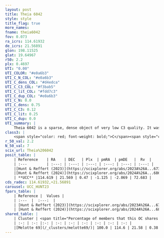 ```yaml
---
layout: post
title: Theia 6042
style: style
title_flag: true
more_names: 
fname: theia6042
fov: 0.073
ra_icrs: 114.61932
de_icrs: 21.56891
glon: 198.11525
glat: 19.64967
r50: 2.2
plx: 0.4697
UTI: "0.00"
UTI_COLOR: "#e0a6b3"
UTI_C_N_COL: "#e0a6b3"
UTI_C_dens_COL: "#d4edca"
UTI_C_C3_COL: "#f3bab5"
UTI_C_lit_COL: "#fdd7c3"
UTI_C_dup_COL: "#e0a6b3"
UTI_C_N: 0.0
UTI_C_dens: 0.75
UTI_C_C3: 0.12
UTI_C_lit: 0.25
UTI_C_dup: 0.0
UTI_summary: |
    Theia 6042 is a sparse, dense object of very low C3 quality. It was recently reported in the literature.<br><br><span style="color: #99180f; font-weight: bold;">Warning: </span>This is very likely a duplicate object, which shares a large percentage of members with at least one previously reported entry.<br><br><span style="color: #99180f; font-weight: bold;">Warning: </span>contains less than 25 stars with <i>P>0.5</i> estimated.
class3: |
    <span style="color: red; font-weight: bold;">C</span><span style="color: purple; font-weight: bold;">D</span>
r_50_val: 2.2
N_50_val: 7
scix_url: Theia%206042
posit_table: |
    | Reference    | RA    | DEC   | Plx  | pmRA  | pmDE   |  Rv  |
    | :---         | :---: | :---: | :---: | :---: | :---: | :---: |
    |[Hunt & Reffert (2023)](https://scixplorer.org/abs/2023A%26A...673A.114H) | 114.628 | 21.543 | 0.719 | -1.084 | -2.024 | -- |
    |[Hunt & Reffert (2024)](https://scixplorer.org/abs/2024A%26A...686A..42H) | 114.628 | 21.543 | 0.719 | -1.084 | -2.024 | -- |
    | **UCC** |114.619 | 21.569 | 0.47 | -1.125 | -2.069 | 72.683 | 
cds_radec: 114.61932,+21.56891
carousel: UCC_HUNT23
fpars_table: |
    | Reference |  Values |
    | :---  |  :---:  |
    | [Hunt & Reffert (2023)](https://scixplorer.org/abs/2023A%26A...673A.114H) | `AV50=1.884, diffAV50=0.582, MOD50=10.702, logAge50=9.796` |
    | [Hunt & Reffert (2024)](https://scixplorer.org/abs/2024A%26A...686A..42H) | `MassJ=527.780` |
shared_table: |
    | Cluster | <span title="Percentage of members that this OC shares with the ones listed">%</span>   | RA   | DEC   | Plx   | pmRA  | pmDE  | Rv | UTI |
    | :-: | :-: |:-: | :-: | :-: | :-: | :-: | :-: | :-: |
    |[Melotte 69](/_clusters/melotte69/)| 100.0 | 114.6 | 21.58 | 0.38 | -1.21 | -2.04 | 73.59 |1.0 |
---
```

